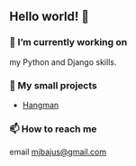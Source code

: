 ## Hello world! 👋

### 🔭 I’m currently working on
my Python and Django skills.

### :floppy_disk: My small projects
* [Hangman](#hangman)

### 📫 How to reach me
email [mjbajus@gmail.com](mailto:mjbajus@gmail.com)

